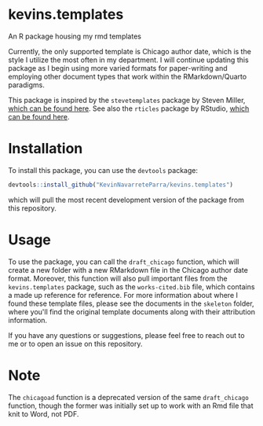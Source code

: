 # kevins.templates
An R package housing my rmd templates

Currently, the only supported template is Chicago author date, which is the style I utilize the most often in my department. I will continue updating this package as I begin using more varied formats for paper-writing and employing other document types that work within the RMarkdown/Quarto paradigms. 

This package is inspired by the `stevetemplates` package by Steven Miller, [which can be found here](https://svmiller.com/stevetemplates/). See also the `rticles` package by RStudio, [which can be found here](https://pkgs.rstudio.com/rticles/).

# Installation

To install this package, you can use the `devtools` package:

```r 
devtools::install_github("KevinNavarreteParra/kevins.templates")
```

which will pull the most recent development version of the package from this repository. 

# Usage

To use the package, you can call the `draft_chicago` function, which will create a new folder with a new RMarkdown file in the Chicago author date format. Moreover, this function will also pull important files from the `kevins.templates` package, such as the `works-cited.bib` file, which contains a made up reference for reference. For more information about where I found these template files, please see the documents in the `skeleton` folder, where you'll find the original template documents along with their attribution information. 

If you have any questions or suggestions, please feel free to reach out to me or to open an issue on this repository.

# Note

The `chicagoad` function is a deprecated version of the same `draft_chicago` function, though the former was initially set up to work with an Rmd file that knit to Word, not PDF. 
